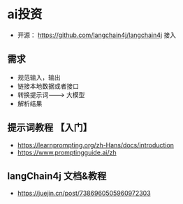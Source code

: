 # ai投资

* 开源： https://github.com/langchain4j/langchain4j 接入

## 需求
* 规范输入，输出
* 链接本地数据或者接口
* 转换提示词---> 大模型
* 解析结果

## 提示词教程 【入门】
* https://learnprompting.org/zh-Hans/docs/introduction
* https://www.promptingguide.ai/zh

## langChain4j 文档&教程
* https://juejin.cn/post/7386960505960972303

